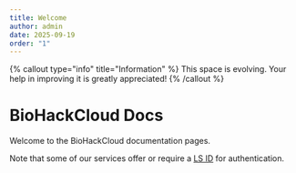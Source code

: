 ```yaml
---
title: Welcome
author: admin
date: 2025-09-19
order: "1"
---
```


{% callout type="info" title="Information" %}
This space is evolving. Your help in improving it is greatly appreciated!
{% /callout %}

# BioHackCloud Docs

Welcome to the BioHackCloud documentation pages.

Note that some of our services offer or require a [LS ID](ls-login.md)
for authentication.

